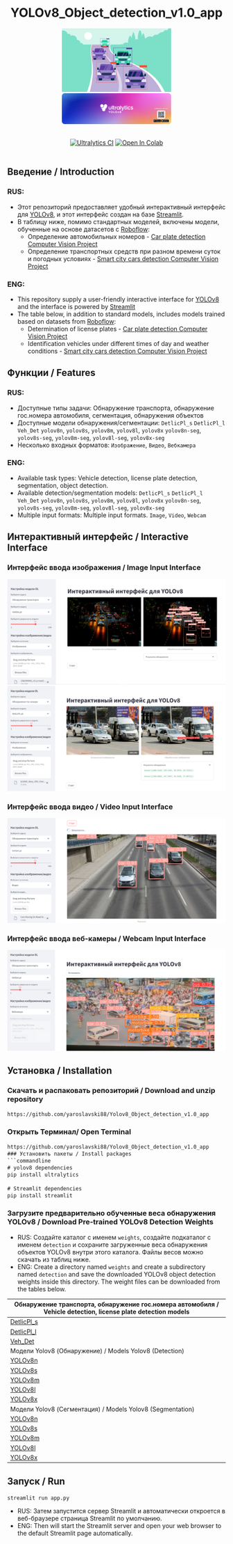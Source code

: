 
<div align="center">

# YOLOv8_Object_detection_v1.0_app

  <p>
    <a align="center" target="_blank">
      <img width="50%" src="pic_bed/Images_Object_detection_V1.png"></a><br>
     <a align="center" href="https://ultralytics.com/yolov8" target="_blank">
      <img width="50%" src="pic_bed/banner-yolov8.png"></a>
  </p>

<br>

<div>
   <a href="https://github.com/ultralytics/ultralytics/actions/workflows/ci.yaml"><img src="https://github.com/ultralytics/ultralytics/actions/workflows/ci.yaml/badge.svg" alt="Ultralytics CI"></a>
    <a href="https://colab.research.google.com/drive/1shMJ1F6XbzQOBSlxvoEbnkgoJPngVLvs?usp=sharing"><img src="https://colab.research.google.com/assets/colab-badge.svg" alt="Open In Colab"></a>
  </div>
  <br>
</div>

## Введение / Introduction
### RUS: 
- Этот репозиторий предоставляет удобный интерактивный интерфейс для [YOLOv8](https://github.com/ultralytics/ultralytics), и этот интерфейс создан на базе [Streamlit](https://github.com/streamlit/streamlit).<br>
- В таблицу ниже, помимо стандартных моделей, включены модели, обученные на основе датасетов с [Roboflow](https://universe.roboflow.com/):
  - Определение автомобильных номеров - [Car plate detection Computer Vision Project](https://universe.roboflow.com/plate-detection-8sa0a/car-plate-detection-vbivf) 
  - Определение транспортных средств при разном времени суток и погодных условиях - [Smart city cars detection Computer Vision Project](https://universe.roboflow.com/simone-bernabe/smart-city-cars-detection)
### ENG:
- This repository supply a user-friendly interactive interface for [YOLOv8](https://github.com/ultralytics/ultralytics) and the interface is powered by [Streamlit](https://github.com/streamlit/streamlit)
- The table below, in addition to standard models, includes models trained based on datasets from [Roboflow](https://universe.roboflow.com/):
  - Determination of license plates - [Car plate detection Computer Vision Project](https://universe.roboflow.com/plate-detection-8sa0a/car-plate-detection-vbivf)
  - Identification vehicles under different times of day and weather conditions - [Smart city cars detection Computer Vision Project](https://universe.roboflow.com/simone-bernabe/smart-city-cars-detection)

## Функции / Features
### RUS:
- Доступные типы задачи: Обнаружение транспорта, обнаружение гос.номера автомобиля, сегментация, обнаружения объектов
- Доступные модели обнаружения/сегментации: `DetlicPl_s` `DetlicPl_l` `Veh_Det` `yolov8n`, `yolov8s`, `yolov8m`, `yolov8l`, `yolov8x` `yolov8n-seg`, `yolov8s-seg`, `yolov8m-seg`, `yolov8l-seg`, `yolov8x-seg`
- Несколько входных форматов: `Изображение`, `Видео`, `Вебкамера`
### ENG:
- Available task types: Vehicle detection, license plate detection, segmentation, object detection.
- Available detection/segmentation models: `DetlicPl_s` `DetlicPl_l` `Veh_Det` `yolov8n`, `yolov8s`, `yolov8m`, `yolov8l`, `yolov8x` `yolov8n-seg`, `yolov8s-seg`, `yolov8m-seg`, `yolov8l-seg`, `yolov8x-seg`
- Multiple input formats: Multiple input formats. `Image`, `Video`, `Webcam`

## Интерактивный интерфейс / Interactive Interface
### Интерфейс ввода изображения / Image Input Interface
![image_input_demo](https://github.com/yaroslavski88/Yolov8_Object_detection_v1.0/blob/main/imgs/image_input_demo.png)<br>
![image_input_demo](https://github.com/yaroslavski88/Yolov8_Object_detection_v1.0/blob/main/imgs/image_input_demo_1.png)

### Интерфейс ввода видео / Video Input Interface
![video_input_demo](https://github.com/yaroslavski88/Yolov8_Object_detection_v1.0/blob/main/imgs/video_input_demo.png)

### Интерфейс ввода веб-камеры / Webcam Input Interface
![webcam_input_demo](https://github.com/yaroslavski88/Yolov8_Object_detection_v1.0/blob/main/imgs/webcam_input_demo.png)

## Установка / Installation
### Скачать и распаковать репозиторий / Download and unzip repository
```commandline
https://github.com/yaroslavski88/Yolov8_Object_detection_v1.0_app
```
### Открыть Терминал/ Open Terminal
```commandline
https://github.com/yaroslavski88/Yolov8_Object_detection_v1.0_app
### Установить пакеты / Install packages
```commandline
# yolov8 dependencies
pip install ultralytics

# Streamlit dependencies
pip install streamlit
```
### Загрузите предварительно обученные веса обнаружения YOLOv8 / Download Pre-trained YOLOv8 Detection Weights
- RUS: Создайте каталог с именем `weights`, создайте подкаталог с именем `detection` и сохраните загруженные веса обнаружения объектов YOLOv8 внутри этого каталога. Файлы весов можно скачать из таблиц ниже.<br>
- ENG: Create a directory named `weights` and create a subdirectory named `detection` and save the downloaded YOLOv8 object detection weights inside this directory. The weight files can be downloaded from the tables below.

| Обнаружение транспорта, обнаружение гос.номера автомобиля / Vehicle detection, license plate detection models|
| ------------------------------------------------------------------------------------------------------------ |
| [DetlicPl_s](https://drive.google.com/drive/folders/1rxSLLwHc9jeHqOM5EAUcq3JxwpczEm5Z?usp=sharing) |
| [DetlicPl_l](https://drive.google.com/drive/folders/1rxSLLwHc9jeHqOM5EAUcq3JxwpczEm5Z?usp=sharing) |
| [Veh_Det](https://drive.google.com/drive/folders/1rxSLLwHc9jeHqOM5EAUcq3JxwpczEm5Z?usp=sharing) |
| Модели Yolov8 (Обнаружение) / Models Yolov8 (Detection)                                  |
| [YOLOv8n](https://github.com/ultralytics/assets/releases/download/v0.0.0/yolov8n.pt) |
| [YOLOv8s](https://github.com/ultralytics/assets/releases/download/v0.0.0/yolov8s.pt) |
| [YOLOv8m](https://github.com/ultralytics/assets/releases/download/v0.0.0/yolov8m.pt) |
| [YOLOv8l](https://github.com/ultralytics/assets/releases/download/v0.0.0/yolov8l.pt) |
| [YOLOv8x](https://github.com/ultralytics/assets/releases/download/v0.0.0/yolov8x.pt) |
| Модели Yolov8 (Сегментация) / Models Yolov8 (Segmentation)                                  |
| [YOLOv8n](https://github.com/ultralytics/assets/releases/download/v0.0.0/yolov8n-seg.pt) |
| [YOLOv8s](https://github.com/ultralytics/assets/releases/download/v0.0.0/yolov8s-seg.pt) |
| [YOLOv8m](https://github.com/ultralytics/assets/releases/download/v0.0.0/yolov8m-seg.pt) |
| [YOLOv8l](https://github.com/ultralytics/assets/releases/download/v0.0.0/yolov8l-seg.pt) |
| [YOLOv8x](https://github.com/ultralytics/assets/releases/download/v0.0.0/yolov8x-seg.pt) |

## Запуск / Run
```commandline
streamlit run app.py
```
- RUS: Затем запустится сервер Streamlit и автоматически откроется в веб-браузере страница Streamlit по умолчанию.<br>
- ENG: Then will start the Streamlit server and open your web browser to the default Streamlit page automatically.

